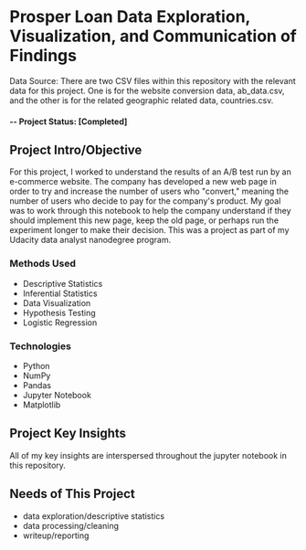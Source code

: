 
# Prosper Loan Data Exploration, Visualization, and Communication of Findings
Data Source: There are two CSV files within this repository with the relevant data for this project. One is for the website conversion data, ab_data.csv, and the other is for the related geographic related data, countries.csv.

#### -- Project Status: [Completed]

## Project Intro/Objective
For this project, I worked to understand the results of an A/B test run by an e-commerce website. The company has developed a new web page in order to try and increase the number of users who "convert," meaning the number of users who decide to pay for the company's product. My goal was to work through this notebook to help the company understand if they should implement this new page, keep the old page, or perhaps run the experiment longer to make their decision. This was a project as part of my Udacity data analyst nanodegree program.


### Methods Used
* Descriptive Statistics
* Inferential Statistics
* Data Visualization
* Hypothesis Testing
* Logistic Regression

### Technologies
* Python
* NumPy
* Pandas
* Jupyter Notebook
* Matplotlib



## Project Key Insights
All of my key insights are interspersed throughout the jupyter notebook in this repository.

## Needs of This Project
- data exploration/descriptive statistics
- data processing/cleaning
- writeup/reporting
